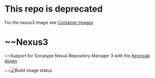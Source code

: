 # This repo is deprecated

For the nexus3 image see [Container Images](https://github.com/Cray-HPE/container-images/tree/main/docker.io/sonatype/nexus3)



# ~~Nexus3

~~Support for Sonatype Nexus Repository Manager 3 with the [Keycloak plugin](https://github.com/flytreeleft/nexus3-keycloak-plugin).

~~![Build image status](https://github.com/Cray-HPE/nexus3/actions/workflows/build-image.yaml/badge.svg?event=schedule)
